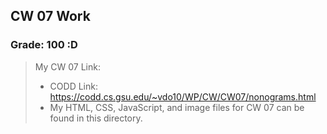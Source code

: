 ## CW 07 Work

### Grade: 100 :D

>My CW 07 Link: 
>* CODD Link: https://codd.cs.gsu.edu/~vdo10/WP/CW/CW07/nonograms.html
>* My HTML, CSS, JavaScript, and image files for CW 07 can be found in this directory.
